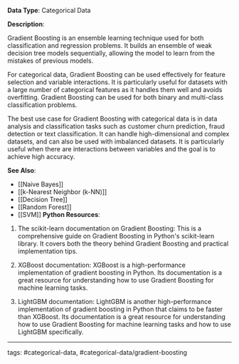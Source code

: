 **Data Type**: Categorical Data

**Description**:

Gradient Boosting is an ensemble learning technique used for both classification and regression problems. It builds an ensemble of weak decision tree models sequentially, allowing the model to learn from the mistakes of previous models.

For categorical data, Gradient Boosting can be used effectively for feature selection and variable interactions. It is particularly useful for datasets with a large number of categorical features as it handles them well and avoids overfitting. Gradient Boosting can be used for both binary and multi-class classification problems.

The best use case for Gradient Boosting with categorical data is in data analysis and classification tasks such as customer churn prediction, fraud detection or text classification. It can handle high-dimensional and complex datasets, and can also be used with imbalanced datasets. It is particularly useful when there are interactions between variables and the goal is to achieve high accuracy.

**See Also**:

- [[Naive Bayes]]
- [[k-Nearest Neighbor (k-NN)]]
- [[Decision Tree]]
- [[Random Forest]]
- [[SVM]]
**Python Resources**:

1. The scikit-learn documentation on Gradient Boosting: This is a comprehensive guide on Gradient Boosting in Python's scikit-learn library. It covers both the theory behind Gradient Boosting and practical implementation tips.

2. XGBoost documentation: XGBoost is a high-performance implementation of gradient boosting in Python. Its documentation is a great resource for understanding how to use Gradient Boosting for machine learning tasks.

3. LightGBM documentation: LightGBM is another high-performance implementation of gradient boosting in Python that claims to be faster than XGBoost. Its documentation is a great resource for understanding how to use Gradient Boosting for machine learning tasks and how to use LightGBM specifically.


---
tags: #categorical-data, #categorical-data/gradient-boosting
